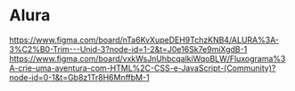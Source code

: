 # Alura
https://www.figma.com/board/nTa6KvXupeDEH9TchzKNB4/ALURA%3A-3%C2%B0-Trim---Unid-3?node-id=1-2&t=J0e16Sk7e9miXgdB-1
https://www.figma.com/board/vxkWsJnUhbcqalkiWqoBLW/Fluxograma%3A-crie-uma-aventura-com-HTML%2C-CSS-e-JavaScript-(Community)?node-id=0-1&t=Gb8z1Tr8H6MnffbM-1
